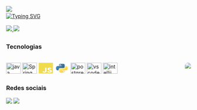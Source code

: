 <div>
  <a href="https://github.com/DenverCoder1/readme-typing-svg">
    <img src="https://readme-typing-svg.herokuapp.com?font=lucida+console&duration=4000&pause=1500&color=3DA47A&width=435&lines=Olá+👋"/>
    <br>
    <img src="https://readme-typing-svg.herokuapp.com?font=lucida+console&weight=900&size=18&duration=4000&pause=2000&color=3DA47A&width=435&lines=Meu+nome+%C3%A9+Bruno+Monteiro+Bispo;Seja+bem+vindo(a)+ao+meu+perfil!;Estou+sempre+estudando..." alt="Typing SVG" />
  </a>

</div>

<br>
<!-- GitHub status -->
<div>
  <a href="https://github.com/anuraghazra/github-readme-stats">
    <img height="180em" src="https://github-readme-stats.vercel.app/api?username=bispobr&rank_icon=github&count_private=false&theme=vue-dark&locale=pt-br&show_icons=true"/>
    <img height="180em" src="https://github-readme-stats.vercel.app/api/top-langs/?username=carlosneto726&locale=pt-br&hide_title=false&theme=vue-dark&layout=compact"/>
  </a>
 </div>

  ##
 
<!-- Tecnologia mais ultilizadas -->
###  Tecnologias
<div style="display: inline_block"><br>
  <img align="center" height="30" width="40" title="java" src="https://cdn.jsdelivr.net/gh/devicons/devicon/icons/java/java-original.svg"/>
  <img align="center" height="30" width="40" title="Spring" src="https://cdn.jsdelivr.net/gh/devicons/devicon/icons/spring/spring-original.svg"/>
  <img align="center" height="30" width="40" title="javascript" src="https://raw.githubusercontent.com/devicons/devicon/master/icons/javascript/javascript-plain.svg"/>
  <img align="center" height="30" width="40" title="python" src="https://raw.githubusercontent.com/devicons/devicon/master/icons/python/python-original.svg"/>
  <img align="center" height="30" width="40" title="postgresql" src="https://cdn.jsdelivr.net/gh/devicons/devicon/icons/postgresql/postgresql-original.svg"/>
  <img align="center" height="30" width="40" title="vscode" src="https://cdn.jsdelivr.net/gh/devicons/devicon/icons/vscode/vscode-original.svg"/>
  <img align="center" height="30" width="40" title="intellij"  src="https://cdn.jsdelivr.net/gh/devicons/devicon/icons/intellij/intellij-original.svg"/>
  <img align="right" height="150" style="border-radius:50px;" src="https://media.tenor.com/D55R-SuFKGgAAAAC/kids-goku-peace.gif"/>

</div>

  ##
### Redes sociais
<!-- Redes sociais -->
<div> 
  <a href="mailto:mail.google.com"><img src="https://img.shields.io/badge/-Gmail-%23333?style=for-the-badge&logo=gmail&logoColor=white" target="_blank"></a>
  <a href="https://www.linkedin.com/" target="_blank"><img src="https://img.shields.io/badge/-LinkedIn-%230077B5?style=for-the-badge&logo=linkedin&logoColor=white" target="_blank"></a> 
</div>
